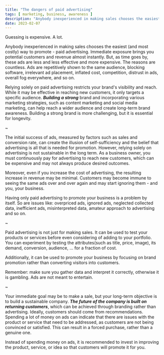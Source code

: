 ```yaml
---
title: "The dangers of paid advertising"
tags: [ marketing, business, awareness ]
description: "Anybody inexperienced in making sales chooses the easiest (and most costly) way to promote - paid advertising. But, as time goes by, these ads are less and less effective."
date: 2023-02-07
---
```


Guessing is expensive. A lot.

Anybody inexperienced in making sales chooses the easiest (and most costly) way to promote - paid advertising. Immediate exposure brings you potential customers and revenue almost instantly. But, as time goes by, these ads are less and less effective and more expensive. The reasons are countless. Ads are repetitively shown to the same audience, blocking software, irrelevant ad placement, inflated cost, competition, distrust in ads, overall fog everywhere, and so on.

Relying solely on paid advertising restricts your brand's visibility and reach. While it may be effective in reaching new customers, it only targets a specific audience. ***Building a strong*** brand and incorporating various marketing strategies, such as content marketing and social media marketing, can help reach a wider audience and create long-term brand awareness. Building a strong brand is more challenging, but it is essential for longevity.

~

The initial success of ads, measured by factors such as sales and conversion rate, can create the illusion of self-sufficiency and the belief that advertising is all that is needed for promotion. However, relying solely on advertising is not sustainable in the long term. As a business owner, you must continuously pay for advertising to reach new customers, which can be expensive and may not always produce desired outcomes.

Moreover, even if you increase the cost of advertising, the resulting increase in revenue may be minimal. Customers may become immune to seeing the same ads over and over again and may start ignoring them - and you, your business.

Having only paid advertising to promote your business is a problem by itself. So are issues like: overpriced ads, ignored ads, neglected collected data, inefficient ads, misinterpreted data, amateur approach to advertising and so on.

~

Paid advertising is not just for making sales. It can be used to test your products or services before even considering of adding to your portfolio. You can experiment by testing the attributes(such as title, price, image), its demand, conversion, audience, … for a fraction of cost.

Additionally, it can be used to promote your business by focusing on brand promotion rather than converting visitors into customers.

Remember: make sure you gather data and interpret it correctly, otherwise it is gambling. Ads are not meant to entertain.

~


Your immediate goal may be to make a sale, but your long-term objective is to build a sustainable company. ***The future of the company is built on returning customers***, which can be achieved through branding rather than advertising. Ideally, customers should come from recommendations. Spending a lot of money on ads can indicate that there are issues with the product or service that need to be addressed, as customers are not being convinced or satisfied. This can result in a forced purchase, rather than a genuine one.

Instead of spending money on ads, it is recommended to invest in improving the product, service, or idea so that customers will promote it for you.

